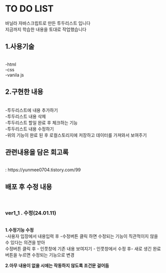 <h1>TO DO LIST</h1>

바닐라 자바스크립트로 만든 투두리스트 입니다<br/>
지금까지 학습한 내용을 토대로 작업했습니다<br/>

<h2>1.사용기술</h2><br/>
-html<br/>
-css<br/>
-vanila js<br/>

<h2>2.구현한 내용</h2><br/>
-투두리스트에 내용 추가하기<br/>
-투두리스트 내용 삭제<br/>
-투두리스트 할일 완료 후 체크하는 기능<br/>
-투두리스트 내용 수정하기<br/>
-위의 기능이 완료 된 후 로컬스토리지에 저장하고 데이터를 가져와서 보여주기<br/>

<h2>관련내용을 담은 회고록</h2><br/>
: https://yunmee0704.tistory.com/99<br/>


<h2>배포 후 수정 내용</h2><br/>
<h3>ver1_1 . 수정(24.01.11)</h3><br/>
<strong>1.수정기능 수정</strong><br/>
-사용자 입장에서 내용입력 후 -수정버튼 클릭 하면 수정되는 기능이 직관적이지 않을 수 있다는 의견을 받아<br/>
 수정버튼 클릭 후 - 인풋창에 기존 내용 보여지기 - 인풋창에서 수정 후- 새로 생긴 완료버튼을 누르면 수정되는 기능으로 변경<br/>

<strong>2.아무 내용이 없을 시에는 작동하지 않도록 조건문 걸어둠</strong>
